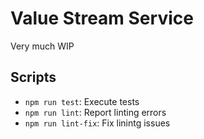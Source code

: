 # Value Stream Service

Very much WIP

## Scripts

- `npm run test`: Execute tests
- `npm run lint`: Report linting errors
- `npm run lint-fix`: Fix linintg issues


